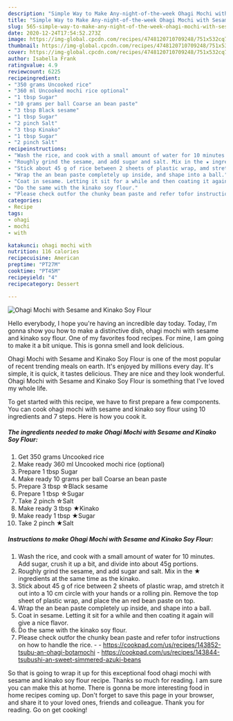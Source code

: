 ```yaml
---
description: "Simple Way to Make Any-night-of-the-week Ohagi Mochi with Sesame and Kinako Soy Flour"
title: "Simple Way to Make Any-night-of-the-week Ohagi Mochi with Sesame and Kinako Soy Flour"
slug: 565-simple-way-to-make-any-night-of-the-week-ohagi-mochi-with-sesame-and-kinako-soy-flour
date: 2020-12-24T17:54:52.273Z
image: https://img-global.cpcdn.com/recipes/4748120710709248/751x532cq70/ohagi-mochi-with-sesame-and-kinako-soy-flour-recipe-main-photo.jpg
thumbnail: https://img-global.cpcdn.com/recipes/4748120710709248/751x532cq70/ohagi-mochi-with-sesame-and-kinako-soy-flour-recipe-main-photo.jpg
cover: https://img-global.cpcdn.com/recipes/4748120710709248/751x532cq70/ohagi-mochi-with-sesame-and-kinako-soy-flour-recipe-main-photo.jpg
author: Isabella Frank
ratingvalue: 4.9
reviewcount: 6225
recipeingredient:
- "350 grams Uncooked rice"
- "360 ml Uncooked mochi rice optional"
- "1 tbsp Sugar"
- "10 grams per ball Coarse an bean paste"
- "3 tbsp Black sesame"
- "1 tbsp Sugar"
- "2 pinch Salt"
- "3 tbsp Kinako"
- "1 tbsp Sugar"
- "2 pinch Salt"
recipeinstructions:
- "Wash the rice, and cook with a small amount of water for 10 minutes. Add sugar, crush it up a bit, and divide into about 45g portions."
- "Roughly grind the sesame, and add sugar and salt. Mix in the ★ ingredients at the same time as the kinako."
- "Stick about 45 g of rice between 2 sheets of plastic wrap, amd stretch it out into a 10 cm circle with your hands or a rolling pin. Remove the top sheet of plastic wrap, and place the an red bean paste on top."
- "Wrap the an bean paste completely up inside, and shape into a ball."
- "Coat in sesame. Letting it sit for a while and then coating it again will give a nice flavor."
- "Do the same with the kinako soy flour."
- "Please check outfor the chunky bean paste and refer tofor instructions on how to handle the rice.  https://cookpad.com/us/recipes/143852-tsubu-an-ohagi-botamochi https://cookpad.com/us/recipes/143844-tsubushi-an-sweet-simmered-azuki-beans"
categories:
- Recipe
tags:
- ohagi
- mochi
- with

katakunci: ohagi mochi with 
nutrition: 116 calories
recipecuisine: American
preptime: "PT27M"
cooktime: "PT45M"
recipeyield: "4"
recipecategory: Dessert

---
```



![Ohagi Mochi with Sesame and Kinako Soy Flour](https://img-global.cpcdn.com/recipes/4748120710709248/751x532cq70/ohagi-mochi-with-sesame-and-kinako-soy-flour-recipe-main-photo.jpg)

Hello everybody, I hope you're having an incredible day today. Today, I'm gonna show you how to make a distinctive dish, ohagi mochi with sesame and kinako soy flour. One of my favorites food recipes. For mine, I am going to make it a bit unique. This is gonna smell and look delicious.



Ohagi Mochi with Sesame and Kinako Soy Flour is one of the most popular of recent trending meals on earth. It's enjoyed by millions every day. It's simple, it is quick, it tastes delicious. They are nice and they look wonderful. Ohagi Mochi with Sesame and Kinako Soy Flour is something that I've loved my whole life.


To get started with this recipe, we have to first prepare a few components. You can cook ohagi mochi with sesame and kinako soy flour using 10 ingredients and 7 steps. Here is how you cook it.

<!--inarticleads1-->

##### The ingredients needed to make Ohagi Mochi with Sesame and Kinako Soy Flour:

1. Get 350 grams Uncooked rice
1. Make ready 360 ml Uncooked mochi rice (optional)
1. Prepare 1 tbsp Sugar
1. Make ready 10 grams per ball Coarse an bean paste
1. Prepare 3 tbsp ☆Black sesame
1. Prepare 1 tbsp ☆Sugar
1. Take 2 pinch ☆Salt
1. Make ready 3 tbsp ★Kinako
1. Make ready 1 tbsp ★Sugar
1. Take 2 pinch ★Salt




<!--inarticleads2-->

##### Instructions to make Ohagi Mochi with Sesame and Kinako Soy Flour:

1. Wash the rice, and cook with a small amount of water for 10 minutes. Add sugar, crush it up a bit, and divide into about 45g portions.
1. Roughly grind the sesame, and add sugar and salt. Mix in the ★ ingredients at the same time as the kinako.
1. Stick about 45 g of rice between 2 sheets of plastic wrap, amd stretch it out into a 10 cm circle with your hands or a rolling pin. Remove the top sheet of plastic wrap, and place the an red bean paste on top.
1. Wrap the an bean paste completely up inside, and shape into a ball.
1. Coat in sesame. Letting it sit for a while and then coating it again will give a nice flavor.
1. Do the same with the kinako soy flour.
1. Please check outfor the chunky bean paste and refer tofor instructions on how to handle the rice. -  - https://cookpad.com/us/recipes/143852-tsubu-an-ohagi-botamochi - https://cookpad.com/us/recipes/143844-tsubushi-an-sweet-simmered-azuki-beans




So that is going to wrap it up for this exceptional food ohagi mochi with sesame and kinako soy flour recipe. Thanks so much for reading. I am sure you can make this at home. There is gonna be more interesting food in home recipes coming up. Don't forget to save this page in your browser, and share it to your loved ones, friends and colleague. Thank you for reading. Go on get cooking!
